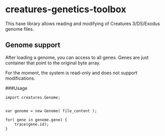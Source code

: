 # creatures-genetics-toolbox

This haxe library allows reading and modifying of Creatures 3/DS/Exodus genome files.


## Genome support

After loading a genome, you can access to all genes. Genes are just container that point to the original byte array.

For the moment, the system is read-only and does not support modifications.

###Usage

```
import creatures.Genome;


var genome = new Genome( file_content );

for( gene in genome.gene) {
    trace(gene.id);
}

```
